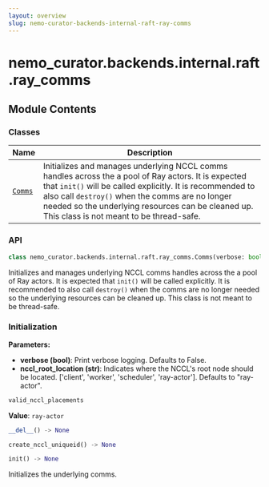 ```yaml
---
layout: overview
slug: nemo-curator-backends-internal-raft-ray-comms
---
```


# nemo_curator.backends.internal.raft.ray_comms



## Module Contents

### Classes

| Name | Description |
|------|-------------|
| [`Comms`](#nemo_curatorbackendsinternalraftray_commscomms) | Initializes and manages underlying NCCL comms handles across the a pool of Ray actors. It is expected that `init()` will be called explicitly. It is recommended to also call `destroy()` when the comms are no longer needed so the underlying resources can be cleaned up. This class is not meant to be thread-safe. |

### API

```python
class nemo_curator.backends.internal.raft.ray_comms.Comms(verbose: bool = False, nccl_root_location: str = 'ray-actor')
```

Initializes and manages underlying NCCL comms handles across the a pool of
Ray actors. It is expected that `init()` will be called explicitly. It is
recommended to also call `destroy()` when the comms are no longer needed so
the underlying resources can be cleaned up. This class is not meant to be
thread-safe.

### Initialization

**Parameters:**

- **verbose (bool)**: Print verbose logging. Defaults to False.
- **nccl_root_location (str)**: Indicates where the NCCL's root node should be located.
  ['client', 'worker', 'scheduler', 'ray-actor']. Defaults to "ray-actor".


```python
valid_nccl_placements
```

**Value**: `ray-actor`


```python
__del__() -> None
```


```python
create_nccl_uniqueid() -> None
```


```python
init() -> None
```

Initializes the underlying comms.

